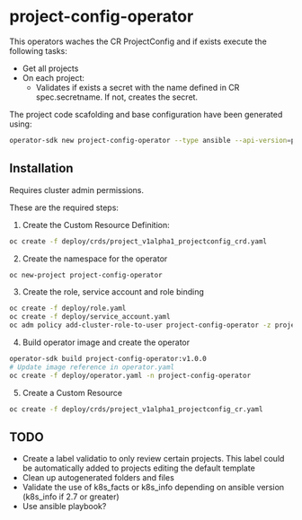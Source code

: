# project-config-operator

This operators waches the CR ProjectConfig and if exists execute the following tasks:
- Get all projects
- On each project:
  - Validates if exists a secret with the name defined in CR spec.secretname. If not, creates the secret.

The project code scafolding and base configuration have been generated using:
```sh
operator-sdk new project-config-operator --type ansible --api-version=project.bt.com/v1alpha1 --kind=ProjectConfig
```

## Installation  
Requires cluster admin permissions.

These are the required steps:
1. Create the Custom Resource Definition:
```sh
oc create -f deploy/crds/project_v1alpha1_projectconfig_crd.yaml
```
2. Create the namespace for the operator
```sh
oc new-project project-config-operator
```
3. Create the role, service account and role binding
```sh
oc create -f deploy/role.yaml
oc create -f deploy/service_account.yaml
oc adm policy add-cluster-role-to-user project-config-operator -z project-config-operator -n project-config-operator
```
4. Build operator image and create the operator
```sh
operator-sdk build project-config-operator:v1.0.0
# Update image reference in operator.yaml
oc create -f deploy/operator.yaml -n project-config-operator
```
5. Create a Custom Resource
```sh
oc create -f deploy/crds/project_v1alpha1_projectconfig_cr.yaml
```

## TODO
- Create a label validatio to only review certain projects. This label could be automatically added to projects editing the default template 
- Clean up autogenerated folders and files
- Validate the use of k8s_facts or k8s_info depending on ansible version (k8s_info if 2.7 or greater)
- Use ansible playbook?